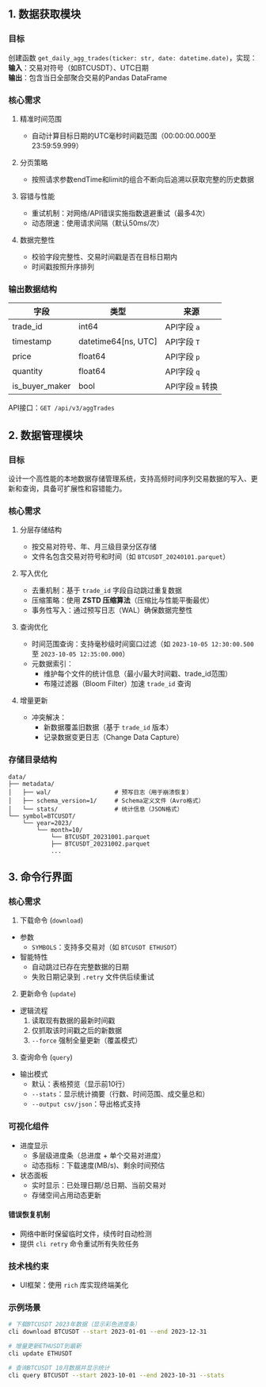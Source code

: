 ## 1. 数据获取模块

### 目标 

创建函数 `get_daily_agg_trades(ticker: str, date: datetime.date)`，实现：  
**输入**：交易对符号（如BTCUSDT）、UTC日期  
**输出**：包含当日全部聚合交易的Pandas DataFrame  

### 核心需求
1. 精准时间范围
   - 自动计算目标日期的UTC毫秒时间戳范围（00:00:00.000至23:59:59.999）  

2. 分页策略
   - 按照请求参数endTime和limit的组合不断向后追溯以获取完整的历史数据

3. 容错与性能  
   - 重试机制：对网络/API错误实施指数退避重试（最多4次）  
   - 动态限速：使用请求间隔（默认50ms/次）  

4. 数据完整性 
   - 校验字段完整性、交易时间戳是否在目标日期内  
   - 时间戳按照升序排列  

### 输出数据结构 
| 字段            | 类型                | 来源              |  
|-----------------|---------------------|-------------------|  
| trade_id        | int64               | API字段 `a`       |  
| timestamp       | datetime64[ns, UTC] | API字段 `T`       |  
| price           | float64             | API字段 `p`       |  
| quantity        | float64             | API字段 `q`       |  
| is_buyer_maker  | bool                | API字段 `m` 转换  |  

API接口：`GET /api/v3/aggTrades`

## 2. 数据管理模块

### 目标

设计一个高性能的本地数据存储管理系统，支持高频时间序列交易数据的写入、更新和查询，具备可扩展性和容错能力。

### 核心需求

1. 分层存储结构
    - 按交易对符号、年、月三级目录分区存储  
    - 文件名包含交易对符号和时间（如 `BTCUSDT_20240101.parquet`）  

2. 写入优化
   - 去重机制：基于 `trade_id` 字段自动跳过重复数据  
   - 压缩策略：使用 **ZSTD 压缩算法**（压缩比与性能平衡最优）  
   - 事务性写入：通过预写日志（WAL）确保数据完整性  

3. 查询优化
   - 时间范围查询：支持毫秒级时间窗口过滤（如 `2023-10-05 12:30:00.500` 至 `2023-10-05 12:35:00.000`）  
   - 元数据索引：  
     - 维护每个文件的统计信息（最小/最大时间戳、trade_id范围）  
     - 布隆过滤器（Bloom Filter）加速 `trade_id` 查询  

4. 增量更新
   - 冲突解决：  
     - 新数据覆盖旧数据（基于 `trade_id` 版本）  
     - 记录数据变更日志（Change Data Capture）  

### 存储目录结构
```  
data/  
├── metadata/  
│   ├── wal/                  # 预写日志（用于崩溃恢复）  
│   ├── schema_version=1/     # Schema定义文件（Avro格式）  
│   └── stats/                # 统计信息（JSON格式）  
└── symbol=BTCUSDT/  
    └── year=2023/  
        └── month=10/  
            └── BTCUSDT_20231001.parquet
            ├── BTCUSDT_20231002.parquet
            ...
```

## 3. 命令行界面

### 核心需求

1. 下载命令 (`download`) 
- 参数
  - `SYMBOLS`：支持多交易对（如 `BTCUSDT ETHUSDT`）
- 智能特性
  - 自动跳过已存在完整数据的日期
  - 失败日期记录到 `.retry` 文件供后续重试  

2. 更新命令 (`update`)
- 逻辑流程
  1. 读取现有数据的最新时间戳
  2. 仅抓取该时间戳之后的新数据 
  3. `--force` 强制全量更新（覆盖模式）  

3. 查询命令 (`query`)
- 输出模式
  - 默认：表格预览（显示前10行）  
  - `--stats`：显示统计摘要（行数、时间范围、成交量总和）  
  - `--output csv/json`：导出格式支持  

### 可视化组件
- 进度显示 
  - 多层级进度条（总进度 + 单个交易对进度）  
  - 动态指标：下载速度(MB/s)、剩余时间预估  
- 状态面板  
  - 实时显示：已处理日期/总日期、当前交易对  
  - 存储空间占用动态更新  

#### 错误恢复机制 
- 网络中断时保留临时文件，续传时自动检测  
- 提供 `cli retry` 命令重试所有失败任务  

### 技术栈约束
- UI框架：使用 `rich` 库实现终端美化  

### 示例场景

```bash
# 下载BTCUSDT 2023年数据（显示彩色进度条）
cli download BTCUSDT --start 2023-01-01 --end 2023-12-31

# 增量更新ETHUSDT到最新
cli update ETHUSDT

# 查询BTCUSDT 10月数据并显示统计
cli query BTCUSDT --start 2023-10-01 --end 2023-10-31 --stats
```